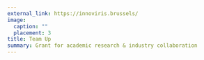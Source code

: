 ```yaml
---
external_link: https://innoviris.brussels/
image:
  caption: ""
  placement: 3
title: Team Up 
summary: Grant for academic research & industry collaboration
---
```

